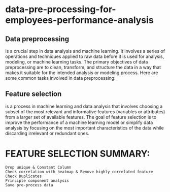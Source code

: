 # data-pre-processing-for-employees-performance-analysis

## Data preprocessing
is a crucial step in data analysis and machine learning. It involves a series of operations and techniques applied to raw data before it is used for analysis, modeling, or machine learning tasks. The primary objectives of data preprocessing are to clean, transform, and structure the data in a way that makes it suitable for the intended analysis or modeling process. Here are some common tasks involved in data preprocessing: 

## Feature selection
is a process in machine learning and data analysis that involves choosing a subset of the most relevant and informative features (variables or attributes) from a larger set of available features. The goal of feature selection is to improve the performance of a machine learning model or simplify data analysis by focusing on the most important characteristics of the data while discarding irrelevant or redundant ones.

# FEATURE SELECTION SUMMARY:

    Drop unique & Constant Column
    Check correlation with heatmap & Remove highly correlated feature
    Check Duplicates
    Principle component analysis
    Save pre-process data
